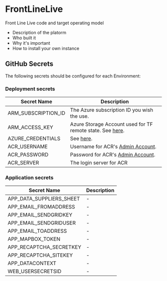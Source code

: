 # FrontLineLive

Front Line Live code and target operating model

- Description of the platorm
- Who built it
- Why it's important
- How to install your own instance

## GitHub Secrets

The following secrets should be configured for each Environment:

### Deployment secrets

|Secret Name|Description|
|-|-|
|ARM_SUBSCRIPTION_ID|The Azure subscription ID you wish the use.|
|ARM_ACCESS_KEY|Azure Storage Account used for TF remote state. See [here](https://docs.microsoft.com/en-us/azure/storage/common/storage-account-keys-manage).|
|AZURE_CREDENTIALS|See [here](https://github.com/marketplace/actions/azure-login#configure-deployment-credentials).|
|ACR_USERNAME|Username for ACR's [Admin Account](https://docs.microsoft.com/en-us/azure/container-registry/container-registry-authentication#admin-account).|
|ACR_PASSWORD|Password for ACR's [Admin Account](https://docs.microsoft.com/en-us/azure/container-registry/container-registry-authentication#admin-account).|
|ACR_SERVER|The login server for ACR|

### Application secrets

|Secret Name|Description|
|-|-|
|APP_DATA_SUPPLIERS_SHEET|-|
|APP_EMAIL_FROMADDRESS|-|
|APP_EMAIL_SENDGRIDKEY|-|
|APP_EMAIL_SENDGRIDUSER|-|
|APP_EMAIL_TOADDRESS|-|
|APP_MAPBOX_TOKEN|-|
|APP_RECAPTCHA_SECRETKEY|-|
|APP_RECAPTCHA_SITEKEY|-|
|APP_DATACONTEXT|-|
|WEB_USERSECRETSID|-|